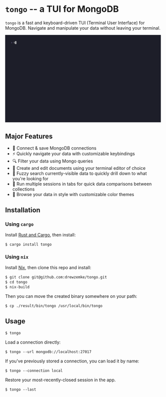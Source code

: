 # `tongo` -- a TUI for MongoDB

`tongo` is a fast and keyboard-driven TUI (Terminal User Interface) for MongoDB.
Navigate and manipulate your data without leaving your terminal.

![Demo](./assets/demo.gif)

## Major Features

- 🔌 Connect & save MongoDB connections 
- ⚡️ Quickly navigate your data with customizable keybindings
- 🔍 Filter your data using Mongo queries
- 📝 Create and edit documents using your terminal editor of choice
- 🔎 Fuzzy search currently-visible data to quickly drill down to what you're looking for
- 📑 Run multiple sessions in tabs for quick data comparisons between collections
- 🎨 Browse your data in style with customizable color themes

## Installation

### Using `cargo`

Install [Rust and Cargo](https://doc.rust-lang.org/cargo/getting-started/installation.html), then install:
```shell
$ cargo install tongo
```

### Using `nix`

Install [Nix](https://nixos.org/), then clone this repo and install:
```shell
$ git clone git@github.com:drewzemke/tongo.git
$ cd tongo
$ nix-build
```

Then you can move the created binary somewhere on your path:
```shell
$ cp ./result/bin/tongo /usr/local/bin/tongo
```


## Usage

```shell
$ tongo 
```

Load a connection directly:
```shell
$ tongo --url mongodb://localhost:27017 
```

If you've previously stored a connection, you can load it by name:
```shell
$ tongo --connection local
```

Restore your most-recently-closed session in the app.
```shell
$ tongo --last
```

